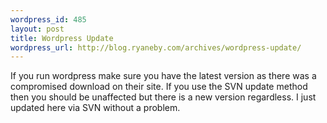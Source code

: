 ```yaml
--- 
wordpress_id: 485
layout: post
title: Wordpress Update
wordpress_url: http://blog.ryaneby.com/archives/wordpress-update/
---
```

If you run wordpress make sure you have the latest version as there was a compromised download on their site. If you use the SVN update method then you should be unaffected but there is a new version regardless. I just updated here via SVN without a problem.
